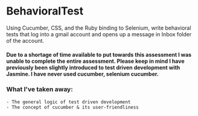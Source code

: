 # BehavioralTest
Using Cucumber, CSS, and the Ruby binding to Selenium, write behavioral tests that log into a gmail account and opens up a message in Inbox folder of the account.


#### Due to a shortage of time available to put towards this assessment I was unable to complete the entire assessment. Please keep in mind I have previously been slightly introduced to test driven development with Jasmine. I have never used cucumber, selenium cucumber. 

### What I've taken away: 
	- The general logic of test driven development 
	- The concept of cucumber & its user-friendliness 